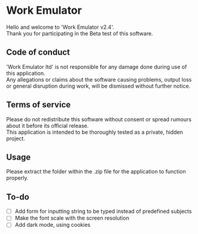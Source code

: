# Work Emulator

Hello and welcome to 'Work Emulator v2.4'.  
Thank you for participating in the Beta test of this software.

## Code of conduct
'Work Emulator ltd' is not responsible for any damage done during use of this application.  
Any allegations or claims about the software causing problems, output loss or general disruption during work, will be dismissed without further notice.

## Terms of service
Please do not redistribute this software without consent or spread rumours about it before its official release.  
This application is intended to be thoroughly tested as a private, hidden project.

## Usage
Please extract the folder within the .zip file for the application to function properly.

## To-do
- [ ] Add form for inputting string to be typed instead of predefined subjects
- [ ] Make the font scale with the screen resolution
- [ ] Add dark mode, using cookies
